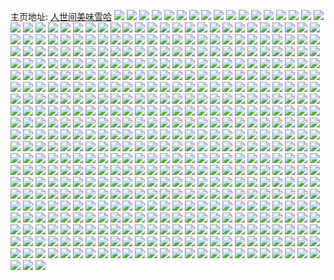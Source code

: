 主页地址: [人世间美味雪哈](https://weibo.com/u/1882984970) 
![](https://wx4.sinaimg.cn/mw2000/703c120aly1h9lnbsacq3j21ho208x6p.jpg) 
![](https://wx4.sinaimg.cn/mw2000/703c120aly1h8whqai52kj22c0340b2b.jpg) 
![](https://wx4.sinaimg.cn/mw2000/703c120aly1h86wj01l20j22802yo1l0.jpg) 
![](https://wx4.sinaimg.cn/mw2000/703c120aly1h86wj1xekmj22c0340000.jpg) 
![](https://wx4.sinaimg.cn/mw2000/703c120aly1h86wj4ttf3j23402c01l0.jpg) 
![](https://wx4.sinaimg.cn/mw2000/703c120aly1h86witx1j4j23402c0hdv.jpg) 
![](https://wx4.sinaimg.cn/mw2000/703c120aly1h81jho3dmej22be2c4npd.jpg) 
![](https://wx4.sinaimg.cn/mw2000/703c120aly1h7n0orju8kj20u0190jy5.jpg) 
![](https://wx4.sinaimg.cn/mw2000/703c120aly1h78mdywobcj22802yo1kz.jpg) 
![](https://wx4.sinaimg.cn/mw2000/703c120aly1h6uogcdiukj22802yonpf.jpg) 
![](https://wx4.sinaimg.cn/mw2000/703c120aly1h6uoghdd8lj21ho1zkkjl.jpg) 
![](https://wx4.sinaimg.cn/mw2000/703c120aly1h6uog7riwoj22802yo7wh.jpg) 
![](https://wx4.sinaimg.cn/mw2000/703c120aly1h6tcftrvf3j20u01sy43c.jpg) 
![](https://wx4.sinaimg.cn/mw2000/703c120aly1h6na9x7zpoj20u01407c1.jpg) 
![](https://wx4.sinaimg.cn/mw2000/703c120aly1h6l5xxtmvmj20u0140dnc.jpg) 
![](https://wx4.sinaimg.cn/mw2000/703c120aly1h6l5y14704j20u015ok08.jpg) 
![](https://wx4.sinaimg.cn/mw2000/703c120aly1h6l5xzibomj20u016j7e2.jpg) 
![](https://wx4.sinaimg.cn/mw2000/703c120aly1h6l5xylaelj20u0140goq.jpg) 
![](https://wx4.sinaimg.cn/mw2000/703c120aly1h6l5y0as56j20u00v2402.jpg) 
![](https://wx4.sinaimg.cn/mw2000/703c120aly1h6l5y23uydj20u0140n0p.jpg) 
![](https://wx4.sinaimg.cn/mw2000/703c120aly1h6l5xx0mpij20u0140n2o.jpg) 
![](https://wx4.sinaimg.cn/mw2000/703c120aly1h6l5y2tdlhj20u00u0gvr.jpg) 
![](https://wx4.sinaimg.cn/mw2000/703c120aly1h6ee5990ggj20u010swm0.jpg) 
![](https://wx4.sinaimg.cn/mw2000/703c120aly1h6ee5dmpuij21400u0mzo.jpg) 
![](https://wx4.sinaimg.cn/mw2000/703c120aly1h5mvarck9wj22j0280kjm.jpg) 
![](https://wx4.sinaimg.cn/mw2000/703c120aly1h5mvapgqiqj22yo280u0y.jpg) 
![](https://wx4.sinaimg.cn/mw2000/703c120aly1h5mvat1099j22jq280hdu.jpg) 
![](https://wx4.sinaimg.cn/mw2000/703c120aly1h5mvatct4ej20mb1c7jyh.jpg) 
![](https://wx4.sinaimg.cn/mw2000/703c120aly1h54uwinglhj20u016v482.jpg) 
![](https://wx4.sinaimg.cn/mw2000/703c120aly1h54uwidy2lj21400u0n4l.jpg) 
![](https://wx4.sinaimg.cn/mw2000/703c120aly1h54uwj120vj20u0164jz5.jpg) 
![](https://wx4.sinaimg.cn/mw2000/703c120aly1h51uhrpo27j20u00u044b.jpg) 
![](https://wx4.sinaimg.cn/mw2000/703c120aly1h4zhpjen5tj22802thqv8.jpg) 
![](https://wx4.sinaimg.cn/mw2000/703c120aly1h4zhpju4ltj21bf0zkqeu.jpg) 
![](https://wx4.sinaimg.cn/mw2000/703c120aly1h4zhph4p24j21bf0zkald.jpg) 
![](https://wx4.sinaimg.cn/mw2000/703c120aly1h4zhpk6y7sj21bf0zkwon.jpg) 
![](https://wx4.sinaimg.cn/mw2000/703c120aly1h4zhppvhe0j21o02807wi.jpg) 
![](https://wx4.sinaimg.cn/mw2000/703c120aly1h4zhprdrydj22c03404qr.jpg) 
![](https://wx4.sinaimg.cn/mw2000/703c120aly1h4zhpt94d4j21bf0zk46a.jpg) 
![](https://wx4.sinaimg.cn/mw2000/703c120aly1h4zhpp17w7j2280327x6r.jpg) 
![](https://wx4.sinaimg.cn/mw2000/703c120aly1h4x0mw7ak7j20u0140dn4.jpg) 
![](https://wx4.sinaimg.cn/mw2000/703c120aly1h4x0mxfpwaj20u014pahv.jpg) 
![](https://wx4.sinaimg.cn/mw2000/703c120aly1h4nt0rt9rpj22802yonpf.jpg) 
![](https://wx4.sinaimg.cn/mw2000/703c120aly1h4nt0oyatlj22802yob2c.jpg) 
![](https://wx4.sinaimg.cn/mw2000/703c120aly1h4nt0uhxegj22802yob2b.jpg) 
![](https://wx4.sinaimg.cn/mw2000/703c120aly1h4nt0k0ztlj22z728ex6q.jpg) 
![](https://wx4.sinaimg.cn/mw2000/703c120aly1h4nt0kiuepj20u0140nab.jpg) 
![](https://wx4.sinaimg.cn/mw2000/703c120aly1h4nt0yetmxj22c0340hdv.jpg) 
![](https://wx4.sinaimg.cn/mw2000/703c120aly1h4nt12h4s5j22802yox6r.jpg) 
![](https://wx4.sinaimg.cn/mw2000/703c120aly1h42zgj8rwdj20rs13b1kf.jpg) 
![](https://wx4.sinaimg.cn/mw2000/703c120aly1h3cr86rnxkj20zi1bc40h.jpg) 
![](https://wx4.sinaimg.cn/mw2000/703c120aly1h3cr8701g5j20lo0jo0tu.jpg) 
![](https://wx4.sinaimg.cn/mw2000/703c120aly1h327xuytkcj22yo280qv7.jpg) 
![](https://wx4.sinaimg.cn/mw2000/703c120aly1h327xwi6wfj23402c0e82.jpg) 
![](https://wx4.sinaimg.cn/mw2000/703c120aly1h327xtju66j22802yohdv.jpg) 
![](https://wx4.sinaimg.cn/mw2000/703c120aly1h327xy6jtcj22c03404qs.jpg) 
![](https://wx4.sinaimg.cn/mw2000/703c120aly1h327y0ps6wj22802yo4qs.jpg) 
![](https://wx4.sinaimg.cn/mw2000/703c120aly1h327y3rqecj22c03404qr.jpg) 
![](https://wx4.sinaimg.cn/mw2000/703c120aly1h327y2f4xwj21ho1zknpd.jpg) 
![](https://wx4.sinaimg.cn/mw2000/703c120aly1h2oebxzktpj21ho1zke82.jpg) 
![](https://wx4.sinaimg.cn/mw2000/703c120aly1h2oebzlezlj22802yo4qt.jpg) 
![](https://wx4.sinaimg.cn/mw2000/703c120aly1h2oebx2913j22802yob2c.jpg) 
![](https://wx4.sinaimg.cn/mw2000/703c120aly1h2ae5nrl9aj20u0140tdk.jpg) 
![](https://wx4.sinaimg.cn/mw2000/703c120aly1h2ae5new3oj20u0140n8i.jpg) 
![](https://wx4.sinaimg.cn/mw2000/703c120aly1h2ae5ofaw6j21400u0wpn.jpg) 
![](https://wx4.sinaimg.cn/mw2000/703c120aly1h1ivvn6g0vj20wi1s3qay.jpg) 
![](https://wx4.sinaimg.cn/mw2000/703c120aly1h1iq1z8ya0j22202qonpf.jpg) 
![](https://wx4.sinaimg.cn/mw2000/703c120aly1h1iq22s2i2j22802yob2a.jpg) 
![](https://wx4.sinaimg.cn/mw2000/703c120aly1h0z01ks7rlj20u0140gsn.jpg) 
![](https://wx4.sinaimg.cn/mw2000/703c120aly1gxl2vzwhnlj22802yoqv6.jpg) 
![](https://wx4.sinaimg.cn/mw2000/703c120aly1gxl2w1lqytj22802yob2b.jpg) 
![](https://wx4.sinaimg.cn/mw2000/703c120aly1gxl2vyjr8oj22802yo7wj.jpg) 
![](https://wx4.sinaimg.cn/mw2000/703c120aly1gxl2w28ekaj21ba0zgtf4.jpg) 
![](https://wx4.sinaimg.cn/mw2000/703c120aly1gxl2w21datj20zg1baguk.jpg) 
![](https://wx4.sinaimg.cn/mw2000/703c120aly1gxl2vxg63aj23402c0b2a.jpg) 
![](https://wx4.sinaimg.cn/mw2000/703c120aly1gxl2w2pyy8j21ba0zgn7w.jpg) 
![](https://wx4.sinaimg.cn/mw2000/703c120aly1gxl2w2fra4j21ba0zgjug.jpg) 
![](https://wx4.sinaimg.cn/mw2000/703c120aly1gxl2w2ydkcj21be0zjn67.jpg) 
![](https://wx4.sinaimg.cn/mw2000/703c120aly1gxj72a25dpj20u0140n7j.jpg) 
![](https://wx4.sinaimg.cn/mw2000/703c120aly1gxj729222lj20u014pgso.jpg) 
![](https://wx4.sinaimg.cn/mw2000/703c120aly1gxj72b8mzkj20u0140qcx.jpg) 
![](https://wx4.sinaimg.cn/mw2000/703c120aly1gxj72ag250j20u0140k05.jpg) 
![](https://wx4.sinaimg.cn/mw2000/703c120aly1gxj72c0qe4j20u0140aie.jpg) 
![](https://wx4.sinaimg.cn/mw2000/703c120aly1gxj72av4r2j20u0140146.jpg) 
![](https://wx4.sinaimg.cn/mw2000/703c120aly1gx679pqj59j20u0140tex.jpg) 
![](https://wx4.sinaimg.cn/mw2000/703c120aly1gwxl7h0hk8j20u0140thp.jpg) 
![](https://wx4.sinaimg.cn/mw2000/703c120aly1gwreqfc9q6j20u0140gvo.jpg) 
![](https://wx4.sinaimg.cn/mw2000/703c120aly1gwreqeoea8j20u0140n5v.jpg) 
![](https://wx4.sinaimg.cn/mw2000/703c120aly1gvvf2788auj221v1ylhdt.jpg) 
![](https://wx4.sinaimg.cn/mw2000/703c120aly1gvtzzh36foj20u00u0n1c.jpg) 
![](https://wx4.sinaimg.cn/mw2000/703c120aly1gvtzzglfcij20u00u040y.jpg) 
![](https://wx4.sinaimg.cn/mw2000/0023qOpkly1gv70kgfdspj62802yoqv702.jpg) 
![](https://wx4.sinaimg.cn/mw2000/0023qOpkly1gv5kolbq95j62802yo1l002.jpg) 
![](https://wx4.sinaimg.cn/mw2000/0023qOpkly1gv01bl8mvfj60u0140thy02.jpg) 
![](https://wx4.sinaimg.cn/mw2000/0023qOpkly1gv01bj0gjrj60u0140n5302.jpg) 
![](https://wx4.sinaimg.cn/mw2000/0023qOpkly1gv01bm7dlmj60u0140agz02.jpg) 
![](https://wx4.sinaimg.cn/mw2000/0023qOpkly1gucpl302h8j62c0340x6r02.jpg) 
![](https://wx4.sinaimg.cn/mw2000/0023qOpkly1gucpl0551cj61hc0u0tlw02.jpg) 
![](https://wx4.sinaimg.cn/mw2000/0023qOpkly1gucpl16049j62c0340b2d02.jpg) 
![](https://wx4.sinaimg.cn/mw2000/0023qOpkly1gucpl41lv1j62c0340e8302.jpg) 
![](https://wx4.sinaimg.cn/mw2000/703c120aly1gu4inlugg7j20wi173b0n.jpg) 
![](https://wx4.sinaimg.cn/mw2000/703c120aly1gtm5otmuizj22802yokjn.jpg) 
![](https://wx4.sinaimg.cn/mw2000/703c120aly1gtm5oylg01j22c0340hdu.jpg) 
![](https://wx4.sinaimg.cn/mw2000/703c120aly1gtm5oqmj6dj22c03404qr.jpg) 
![](https://wx4.sinaimg.cn/mw2000/703c120aly1gtm5ovz33fj23402c04qt.jpg) 
![](https://wx4.sinaimg.cn/mw2000/703c120aly1gtasi5arq4j21ho1zke81.jpg) 
![](https://wx4.sinaimg.cn/mw2000/703c120aly1gtasi5nqp5j21hl1k5tz3.jpg) 
![](https://wx4.sinaimg.cn/mw2000/703c120aly1gtasi6eka5j21ho1zk4qp.jpg) 
![](https://wx4.sinaimg.cn/mw2000/703c120aly1gtasi3wu4fj214r1y4azu.jpg) 
![](https://wx4.sinaimg.cn/mw2000/703c120aly1gtasi8b2okj22c0340b2d.jpg) 
![](https://wx4.sinaimg.cn/mw2000/703c120aly1gtasi75bsvj21ho1zk7wi.jpg) 
![](https://wx4.sinaimg.cn/mw2000/703c120aly1gtasia13c9j22802yohdv.jpg) 
![](https://wx4.sinaimg.cn/mw2000/703c120aly1gtasiatd30j21da2yo4qq.jpg) 
![](https://wx4.sinaimg.cn/mw2000/703c120aly1gtasiga3llj22802yo7wj.jpg) 
![](https://wx4.sinaimg.cn/mw2000/703c120aly1gt8hv540zzj22802yonpe.jpg) 
![](https://wx4.sinaimg.cn/mw2000/703c120aly1gt8hv3yhijj22802yox6q.jpg) 
![](https://wx4.sinaimg.cn/mw2000/703c120aly1gt8hv6p60gj2292292u0x.jpg) 
![](https://wx4.sinaimg.cn/mw2000/703c120aly1gt8hv89fncj22c0340e83.jpg) 
![](https://wx4.sinaimg.cn/mw2000/703c120aly1gt71nutuvhj20u00u00w4.jpg) 
![](https://wx4.sinaimg.cn/mw2000/703c120aly1gt6u457m52j20u0140jwd.jpg) 
![](https://wx4.sinaimg.cn/mw2000/703c120aly1gt6u44my3ij20u00u0dhv.jpg) 
![](https://wx4.sinaimg.cn/mw2000/703c120aly1gt6u45nqf3j21400u0jv4.jpg) 
![](https://wx4.sinaimg.cn/mw2000/703c120aly1gt2l81a47ej20u014eqdb.jpg) 
![](https://wx4.sinaimg.cn/mw2000/703c120aly1gt2l7yz7zqj20u0140dn8.jpg) 
![](https://wx4.sinaimg.cn/mw2000/703c120aly1gt2l80h2r9j20u014kjzl.jpg) 
![](https://wx4.sinaimg.cn/mw2000/703c120aly1gt2l81v5blj20u0140do8.jpg) 
![](https://wx4.sinaimg.cn/mw2000/703c120aly1gt2n78jqhaj20om1hc3zs.jpg) 
![](https://wx4.sinaimg.cn/mw2000/703c120aly1gt2l830fu7j20u0140n46.jpg) 
![](https://wx4.sinaimg.cn/mw2000/703c120aly1gshrcipuq3j23402c0b2d.jpg) 
![](https://wx4.sinaimg.cn/mw2000/703c120aly1gshrckocllj20u00u0n22.jpg) 
![](https://wx4.sinaimg.cn/mw2000/703c120aly1gshrckwgklj20u00u07cv.jpg) 
![](https://wx4.sinaimg.cn/mw2000/703c120aly1gshrcm93rhj20u00u0ada.jpg) 
![](https://wx4.sinaimg.cn/mw2000/703c120aly1gshrclfbsij217e1lvnpd.jpg) 
![](https://wx4.sinaimg.cn/mw2000/703c120aly1gshrcmjs3aj20u00u0gpc.jpg) 
![](https://wx4.sinaimg.cn/mw2000/703c120aly1gshrcgbu9bj22802yo7wl.jpg) 
![](https://wx4.sinaimg.cn/mw2000/703c120aly1gshrcmtd05j20u00u0tcp.jpg) 
![](https://wx4.sinaimg.cn/mw2000/703c120aly1gshrcnysowj22802yohdx.jpg) 
![](https://wx4.sinaimg.cn/mw2000/703c120aly1gs6aotkdncj20u010j79x.jpg) 
![](https://wx4.sinaimg.cn/mw2000/703c120aly1gs0icc13e6j20mb1c7106.jpg) 
![](https://wx4.sinaimg.cn/mw2000/703c120aly1grud0ee6uoj21w02inb2b.jpg) 
![](https://wx4.sinaimg.cn/mw2000/703c120aly1grud0des5fj21w02inx6r.jpg) 
![](https://wx4.sinaimg.cn/mw2000/703c120aly1grqzrw3robj21rq2ukb2a.jpg) 
![](https://wx4.sinaimg.cn/mw2000/703c120aly1grqzrwxwyzj22c02c0u0y.jpg) 
![](https://wx4.sinaimg.cn/mw2000/703c120aly1grpw09dl4pj20u01404ap.jpg) 
![](https://wx4.sinaimg.cn/mw2000/703c120aly1grpw0812m3j20u0140wrf.jpg) 
![](https://wx4.sinaimg.cn/mw2000/703c120aly1grpw0a7d51j20u0140k5z.jpg) 
![](https://wx4.sinaimg.cn/mw2000/703c120aly1grpw0b6zyzj20u0140nby.jpg) 
![](https://wx4.sinaimg.cn/mw2000/703c120aly1grpw0cyem1j20u013ztom.jpg) 
![](https://wx4.sinaimg.cn/mw2000/703c120aly1grpw0c1rhgj20u0140qhh.jpg) 
![](https://wx4.sinaimg.cn/mw2000/703c120aly1grpw0dn30uj20u013zaov.jpg) 
![](https://wx4.sinaimg.cn/mw2000/703c120aly1grpw0f8c9oj213z0u0qib.jpg) 
![](https://wx4.sinaimg.cn/mw2000/703c120aly1grpw0ebissj213z0u0ned.jpg) 
![](https://wx4.sinaimg.cn/mw2000/703c120aly1grk0ymbdugj21400u0tip.jpg) 
![](https://wx4.sinaimg.cn/mw2000/703c120aly1grk0ymrvecj20u0140qan.jpg) 
![](https://wx4.sinaimg.cn/mw2000/703c120aly1grk0yng4jjj20u013z4be.jpg) 
![](https://wx4.sinaimg.cn/mw2000/703c120aly1grk0ypqn7ej20u013z15y.jpg) 
![](https://wx4.sinaimg.cn/mw2000/703c120aly1grk0yqbavzj20u0140gx0.jpg) 
![](https://wx4.sinaimg.cn/mw2000/703c120aly1grk0ynzbt3j213z0u0n5j.jpg) 
![](https://wx4.sinaimg.cn/mw2000/703c120aly1grk0yopoqkj20u013zajz.jpg) 
![](https://wx4.sinaimg.cn/mw2000/703c120aly1grk0yquud7j20u013zwok.jpg) 
![](https://wx4.sinaimg.cn/mw2000/703c120aly1grk0yrju5qj20u013zh00.jpg) 
![](https://wx4.sinaimg.cn/mw2000/703c120aly1grgx1yl1r3j20u00u0aje.jpg) 
![](https://wx4.sinaimg.cn/mw2000/703c120aly1grgx1mzj82j20u013zgum.jpg) 
![](https://wx4.sinaimg.cn/mw2000/703c120aly1grgx1p4hmkj20u00u0aj8.jpg) 
![](https://wx4.sinaimg.cn/mw2000/703c120aly1grf41ni36vj20u01407kn.jpg) 
![](https://wx4.sinaimg.cn/mw2000/703c120aly1grf41nu0k9j20u0140n6e.jpg) 
![](https://wx4.sinaimg.cn/mw2000/703c120aly1grf41oazj4j21400u07ga.jpg) 
![](https://wx4.sinaimg.cn/mw2000/703c120aly1grf41oubpjj20u0140gyg.jpg) 
![](https://wx4.sinaimg.cn/mw2000/703c120aly1grednrylfpj22802yox6r.jpg) 
![](https://wx4.sinaimg.cn/mw2000/703c120aly1grednt9ezkj22c0340kjl.jpg) 
![](https://wx4.sinaimg.cn/mw2000/703c120aly1grednutz18j22c03401kz.jpg) 
![](https://wx4.sinaimg.cn/mw2000/703c120aly1grednwmhlfj21w02in7wj.jpg) 
![](https://wx4.sinaimg.cn/mw2000/703c120aly1grednpz6gcj22yo280npg.jpg) 
![](https://wx4.sinaimg.cn/mw2000/703c120aly1grednyciibj22in1w07wj.jpg) 
![](https://wx4.sinaimg.cn/mw2000/703c120aly1grednz7r0ej21w02in7wj.jpg) 
![](https://wx4.sinaimg.cn/mw2000/703c120aly1gredo06wpoj22in1w0e83.jpg) 
![](https://wx4.sinaimg.cn/mw2000/703c120aly1grednqxqvuj22802yoe83.jpg) 
![](https://wx4.sinaimg.cn/mw2000/703c120aly1grbq5k0si4j20wi1yc7wl.jpg) 
![](https://wx4.sinaimg.cn/mw2000/703c120aly1grbq5kltdjj20ku0rs760.jpg) 
![](https://wx4.sinaimg.cn/mw2000/703c120aly1grb2tbj2z1j22802yokjm.jpg) 
![](https://wx4.sinaimg.cn/mw2000/703c120aly1gr9y1smu7ij20u0140qdd.jpg) 
![](https://wx4.sinaimg.cn/mw2000/703c120aly1gqk878j73jj212x1n4tvk.jpg) 
![](https://wx4.sinaimg.cn/mw2000/703c120aly1gqk89hinxyj22802you10.jpg) 
![](https://wx4.sinaimg.cn/mw2000/703c120aly1gqk89k94brj20zk1beat4.jpg) 
![](https://wx4.sinaimg.cn/mw2000/703c120aly1gqelquw0fbj21400u07ex.jpg) 
![](https://wx4.sinaimg.cn/mw2000/703c120aly1gqelqwsudrj20u01407hn.jpg) 
![](https://wx4.sinaimg.cn/mw2000/703c120aly1gqelqz5gchj20u014018r.jpg) 
![](https://wx4.sinaimg.cn/mw2000/703c120aly1gqb3z2ilvgj20u014043u.jpg) 
![](https://wx4.sinaimg.cn/mw2000/703c120aly1gqb3z4mmvij20u013zwr7.jpg) 
![](https://wx4.sinaimg.cn/mw2000/703c120aly1gqb3z6g1j7j20u014044x.jpg) 
![](https://wx4.sinaimg.cn/mw2000/703c120aly1gqb3z9l13sj20u013ztn1.jpg) 
![](https://wx4.sinaimg.cn/mw2000/703c120aly1gqb3zd96qfj20u0140qfk.jpg) 
![](https://wx4.sinaimg.cn/mw2000/703c120aly1gqb3z1fysnj20u013z4gj.jpg) 
![](https://wx4.sinaimg.cn/mw2000/703c120aly1gq9xnio3p3j21400u0qcc.jpg) 
![](https://wx4.sinaimg.cn/mw2000/703c120aly1gq4i8oqum9j20u013zdnh.jpg) 
![](https://wx4.sinaimg.cn/mw2000/703c120aly1gq4i8p67rcj20u013zdrk.jpg) 
![](https://wx4.sinaimg.cn/mw2000/703c120aly1gq4i8q4448j20u013zk1h.jpg) 
![](https://wx4.sinaimg.cn/mw2000/703c120aly1gq4i8qn7mpj20u013z4b3.jpg) 
![](https://wx4.sinaimg.cn/mw2000/703c120aly1gq4i8r6r8qj20u0140gtr.jpg) 
![](https://wx4.sinaimg.cn/mw2000/703c120aly1gq4i8ngz0xj20u013zdpr.jpg) 
![](https://wx4.sinaimg.cn/mw2000/703c120aly1gptfaoggyuj22c03401kx.jpg) 
![](https://wx4.sinaimg.cn/mw2000/703c120aly1gpq68pea54j20zk1be1ak.jpg) 
![](https://wx4.sinaimg.cn/mw2000/703c120aly1gpq68hc4zbj21o01o07wi.jpg) 
![](https://wx4.sinaimg.cn/mw2000/703c120aly1gpq68ic9uhj21o01o0e81.jpg) 
![](https://wx4.sinaimg.cn/mw2000/703c120aly1gpq68jxoipj21o01o07wi.jpg) 
![](https://wx4.sinaimg.cn/mw2000/703c120aly1gpq68onem1j21o0280e82.jpg) 
![](https://wx4.sinaimg.cn/mw2000/703c120aly1gpq68fzktvj21o01o0qv5.jpg) 
![](https://wx4.sinaimg.cn/mw2000/703c120aly1gpq68ldlpkj21o01o04qq.jpg) 
![](https://wx4.sinaimg.cn/mw2000/703c120aly1gpq68myxtmj21o01o04qr.jpg) 
![](https://wx4.sinaimg.cn/mw2000/703c120aly1gpq68nh415j20zk1bedvt.jpg) 
![](https://wx4.sinaimg.cn/mw2000/703c120aly1gpntxqo5lij21400u013i.jpg) 
![](https://wx4.sinaimg.cn/mw2000/703c120aly1gpnty8ldrtj21400u04a6.jpg) 
![](https://wx4.sinaimg.cn/mw2000/703c120aly1gpntydjloij20u013z7hw.jpg) 
![](https://wx4.sinaimg.cn/mw2000/703c120aly1gpntye9g45j21400u0tjf.jpg) 
![](https://wx4.sinaimg.cn/mw2000/703c120aly1gpntyeqnsxj21400u0q9x.jpg) 
![](https://wx4.sinaimg.cn/mw2000/703c120aly1gpntyfr9fmj21400u048m.jpg) 
![](https://wx4.sinaimg.cn/mw2000/703c120aly1gpntygbxevj21400u07b4.jpg) 
![](https://wx4.sinaimg.cn/mw2000/703c120aly1gpntygriycj21400u0aiw.jpg) 
![](https://wx4.sinaimg.cn/mw2000/703c120aly1gpntxh65agj21400u0141.jpg) 
![](https://wx4.sinaimg.cn/mw2000/703c120aly1gpmorruigfj20u018z7dg.jpg) 
![](https://wx4.sinaimg.cn/mw2000/703c120aly1gpjlqxeigxj21o02807wi.jpg) 
![](https://wx4.sinaimg.cn/mw2000/703c120aly1gpjlqy8ls0j21o0280kjl.jpg) 
![](https://wx4.sinaimg.cn/mw2000/703c120aly1gpjlr08s1bj22c0340e82.jpg) 
![](https://wx4.sinaimg.cn/mw2000/703c120aly1gpjlr2wcxij23402c07wi.jpg) 
![](https://wx4.sinaimg.cn/mw2000/703c120aly1gpg64o8h31j20yi22o4qq.jpg) 
![](https://wx4.sinaimg.cn/mw2000/703c120aly1gpg64qikbzj20yi22o4qq.jpg) 
![](https://wx4.sinaimg.cn/mw2000/703c120aly1gpg64sjtdvj20yi22oqv6.jpg) 
![](https://wx4.sinaimg.cn/mw2000/703c120aly1gpg2zuxn4kj20u0140n1o.jpg) 
![](https://wx4.sinaimg.cn/mw2000/703c120aly1gpccbwldbvj21400u046r.jpg) 
![](https://wx4.sinaimg.cn/mw2000/703c120aly1gpccbx257jj21400u0ahv.jpg) 
![](https://wx4.sinaimg.cn/mw2000/703c120aly1gpccbxjtirj20u01407cb.jpg) 
![](https://wx4.sinaimg.cn/mw2000/703c120aly1gpccbvu1soj20u0140aie.jpg) 
![](https://wx4.sinaimg.cn/mw2000/703c120aly1gpccc0mkv1j20u01404ba.jpg) 
![](https://wx4.sinaimg.cn/mw2000/703c120aly1gpccbxxfoij20xa0u0th7.jpg) 
![](https://wx4.sinaimg.cn/mw2000/703c120aly1gpccbyq8gyj20tz1eothv.jpg) 
![](https://wx4.sinaimg.cn/mw2000/703c120aly1gpccbya67jj20yi0szwl1.jpg) 
![](https://wx4.sinaimg.cn/mw2000/703c120aly1gpccbzbonrj20yi0qigwk.jpg) 
![](https://wx4.sinaimg.cn/mw2000/703c120aly1gp81v3pkt8j20yi22ok03.jpg) 
![](https://wx4.sinaimg.cn/mw2000/703c120aly1gp4nhq06ypj21o02801kz.jpg) 
![](https://wx4.sinaimg.cn/mw2000/703c120aly1gp4nhnvqkrj21w02innpf.jpg) 
![](https://wx4.sinaimg.cn/mw2000/703c120aly1gp23v42k6qj20u00u0djv.jpg) 
![](https://wx4.sinaimg.cn/mw2000/703c120aly1gp23v5m4awj21o01o01ky.jpg) 
![](https://wx4.sinaimg.cn/mw2000/703c120aly1gp23v70ek0j21o01o04qq.jpg) 
![](https://wx4.sinaimg.cn/mw2000/703c120aly1gp23v7yttij21o01o04qq.jpg) 
![](https://wx4.sinaimg.cn/mw2000/703c120aly1gp23v9bjl2j21o01o0kjm.jpg) 
![](https://wx4.sinaimg.cn/mw2000/703c120aly1gp23v9woudj21o01o0hdt.jpg) 
![](https://wx4.sinaimg.cn/mw2000/703c120aly1goxl38vfefj20u0140aq4.jpg) 
![](https://wx4.sinaimg.cn/mw2000/703c120aly1goweqd9ggmj20u013lk7k.jpg) 
![](https://wx4.sinaimg.cn/mw2000/703c120aly1gortrt1q21j227z27ze81.jpg) 
![](https://wx4.sinaimg.cn/mw2000/703c120aly1gortrpcs09j22c0340kjn.jpg) 
![](https://wx4.sinaimg.cn/mw2000/703c120aly1gortrlnsr0j22yo2yo4qq.jpg) 
![](https://wx4.sinaimg.cn/mw2000/703c120aly1gortrxxg97j20yi22ohdx.jpg) 
![](https://wx4.sinaimg.cn/mw2000/703c120aly1goltbp8zb1j213z0u0n81.jpg) 
![](https://wx4.sinaimg.cn/mw2000/703c120aly1goltbsczl8j213z0u0toe.jpg) 
![](https://wx4.sinaimg.cn/mw2000/703c120aly1goltblztvgj20u013zgx3.jpg) 
![](https://wx4.sinaimg.cn/mw2000/703c120aly1gog3pp3c0uj20u014042u.jpg) 
![](https://wx4.sinaimg.cn/mw2000/703c120aly1gog3porqr6j20u01407cz.jpg) 
![](https://wx4.sinaimg.cn/mw2000/703c120aly1gocgjqdp6pj20u0140n5b.jpg) 
![](https://wx4.sinaimg.cn/mw2000/703c120aly1gocgjs8p56j20u014016c.jpg) 
![](https://wx4.sinaimg.cn/mw2000/703c120aly1gocgjszrivj20u01407hl.jpg) 
![](https://wx4.sinaimg.cn/mw2000/703c120aly1gocgjqofypj20u00u0dso.jpg) 
![](https://wx4.sinaimg.cn/mw2000/703c120aly1gocgjrg3oqj20u01a4k51.jpg) 
![](https://wx4.sinaimg.cn/mw2000/703c120aly1gocgjqz9vij20u00u0th8.jpg) 
![](https://wx4.sinaimg.cn/mw2000/703c120aly1gocgjsonuwj21400u07i0.jpg) 
![](https://wx4.sinaimg.cn/mw2000/703c120aly1gocgjtas09j20u0140160.jpg) 
![](https://wx4.sinaimg.cn/mw2000/703c120aly1gocgjpynerj20u0140wkj.jpg) 
![](https://wx4.sinaimg.cn/mw2000/703c120aly1go6lv5kft2j22802yoqv8.jpg) 
![](https://wx4.sinaimg.cn/mw2000/703c120aly1go6lv4pmm1j20u01hc15i.jpg) 
![](https://wx4.sinaimg.cn/mw2000/703c120aly1go2vtzrohoj21w02inkjm.jpg) 
![](https://wx4.sinaimg.cn/mw2000/703c120aly1go19pqe0bej21o02804qq.jpg) 
![](https://wx4.sinaimg.cn/mw2000/703c120aly1gnzsamaebij22801o0kjl.jpg) 
![](https://wx4.sinaimg.cn/mw2000/703c120aly1gnzsamwf6zj22801o0kjl.jpg) 
![](https://wx4.sinaimg.cn/mw2000/703c120aly1gnzsanf5ajj22801o07wh.jpg) 
![](https://wx4.sinaimg.cn/mw2000/703c120aly1gnl19iy44hj20u019y7hr.jpg) 
![](https://wx4.sinaimg.cn/mw2000/703c120aly1gnl0hg3zfnj210p0u0gtg.jpg) 
![](https://wx4.sinaimg.cn/mw2000/703c120aly1gnl0hfnkq3j20u00u049q.jpg) 
![](https://wx4.sinaimg.cn/mw2000/703c120aly1gnl0hh1vidj20u00u0doh.jpg) 
![](https://wx4.sinaimg.cn/mw2000/703c120aly1gnjri5fg35j21o01o0u0y.jpg) 
![](https://wx4.sinaimg.cn/mw2000/703c120aly1gnicxiciblj20u013znc7.jpg) 
![](https://wx4.sinaimg.cn/mw2000/703c120aly1gnicxjamitj20u013zqfd.jpg) 
![](https://wx4.sinaimg.cn/mw2000/703c120aly1gnicxjprb5j20u013zao0.jpg) 
![](https://wx4.sinaimg.cn/mw2000/703c120aly1gnicxk73stj20u013zwpr.jpg) 
![](https://wx4.sinaimg.cn/mw2000/703c120aly1gnicxisi6sj20u0140dti.jpg) 
![](https://wx4.sinaimg.cn/mw2000/703c120aly1gnicxlqm7nj20u013zqk0.jpg) 
![](https://wx4.sinaimg.cn/mw2000/703c120aly1gnicxogbvnj20u013zk36.jpg) 
![](https://wx4.sinaimg.cn/mw2000/703c120aly1gnicxnd63oj20u013ztp0.jpg) 
![](https://wx4.sinaimg.cn/mw2000/703c120aly1gnicxph3ixj20u013zk19.jpg) 
![](https://wx4.sinaimg.cn/mw2000/703c120aly1gnhdnywsvqj20u00u0amc.jpg) 
![](https://wx4.sinaimg.cn/mw2000/703c120aly1gnhdo2a7zij20u013zgx7.jpg) 
![](https://wx4.sinaimg.cn/mw2000/703c120aly1gnhdo0fhw1j20u014014j.jpg) 
![](https://wx4.sinaimg.cn/mw2000/703c120aly1gnhdo3qev4j20u013z7i1.jpg) 
![](https://wx4.sinaimg.cn/mw2000/703c120aly1gnhdnxpkafj20u00u0tlf.jpg) 
![](https://wx4.sinaimg.cn/mw2000/703c120aly1gnhdo51qeyj213z0u0dqt.jpg) 
![](https://wx4.sinaimg.cn/mw2000/703c120aly1gnhdo1hxe9j20u0140alr.jpg) 
![](https://wx4.sinaimg.cn/mw2000/703c120aly1gnhdo71oyij213z0u017l.jpg) 
![](https://wx4.sinaimg.cn/mw2000/703c120aly1gnhdo8qr1vj20u013z7hz.jpg) 
![](https://wx4.sinaimg.cn/mw2000/703c120aly1gn93gm3rquj22802yo7wj.jpg) 
![](https://wx4.sinaimg.cn/mw2000/703c120aly1gmu7ehb8t5j21ho1zk7wi.jpg) 
![](https://wx4.sinaimg.cn/mw2000/703c120aly1gmu7eoaye0j21491497wa.jpg) 
![](https://wx4.sinaimg.cn/mw2000/703c120aly1gmu7elxqxfj21ho1zk7wi.jpg) 
![](https://wx4.sinaimg.cn/mw2000/703c120aly1gmu7etin3sj21o01o0u0x.jpg) 
![](https://wx4.sinaimg.cn/mw2000/703c120aly1gmu7eqamegj21ho1zkhdt.jpg) 
![](https://wx4.sinaimg.cn/mw2000/703c120aly1gmu7exu5v4j21o01o0u0x.jpg) 
![](https://wx4.sinaimg.cn/mw2000/703c120aly1gmu7ee8bl6j21o01o0u0x.jpg) 
![](https://wx4.sinaimg.cn/mw2000/703c120aly1gmu7f2jr0fj21o01o0b2a.jpg) 
![](https://wx4.sinaimg.cn/mw2000/703c120aly1gmu7f8vyr8j21o01o07wi.jpg) 
![](https://wx4.sinaimg.cn/mw2000/703c120aly1gmpnrmpsr6j20yi22ob2b.jpg) 
![](https://wx4.sinaimg.cn/mw2000/703c120aly1gmpnrnn6haj20yi22ohdw.jpg) 
![](https://wx4.sinaimg.cn/mw2000/703c120aly1gmjehhcb7ej20u01407jt.jpg) 
![](https://wx4.sinaimg.cn/mw2000/703c120aly1gmah6spj9lj22c0340b2b.jpg) 
![](https://wx4.sinaimg.cn/mw2000/703c120aly1gm8hjhbnimj20yi22ox6q.jpg) 
![](https://wx4.sinaimg.cn/mw2000/703c120aly1gm8hjj5697j20yi22ox6p.jpg) 
![](https://wx4.sinaimg.cn/mw2000/703c120aly1gm8904hwrfj20yi22oqv6.jpg) 
![](https://wx4.sinaimg.cn/mw2000/703c120aly1gm7eztq7avj20u0140n40.jpg) 
![](https://wx4.sinaimg.cn/mw2000/703c120aly1gm7ezu5e38j20u00u0dox.jpg) 
![](https://wx4.sinaimg.cn/mw2000/703c120aly1gm7eztcod7j20u00u0qfg.jpg) 
![](https://wx4.sinaimg.cn/mw2000/703c120aly1gm7ezux3czj21400u0nah.jpg) 
![](https://wx4.sinaimg.cn/mw2000/703c120aly1gm77fix17rj20u0140qcz.jpg) 
![](https://wx4.sinaimg.cn/mw2000/703c120aly1gm77fl2nj0j22802yokjv.jpg) 
![](https://wx4.sinaimg.cn/mw2000/703c120aly1gm77fio24bj20u00u0qbp.jpg) 
![](https://wx4.sinaimg.cn/mw2000/703c120aly1gm0wpnhl8dj20u01404am.jpg) 
![](https://wx4.sinaimg.cn/mw2000/703c120aly1glotklgyxej20uj1bg1gj.jpg) 
![](https://wx4.sinaimg.cn/mw2000/703c120aly1glotkm147sj21ho1zkhdt.jpg) 
![](https://wx4.sinaimg.cn/mw2000/703c120aly1glotkmsx2aj21ho1zk7wi.jpg) 
![](https://wx4.sinaimg.cn/mw2000/703c120aly1glotknsongj224h340x6q.jpg) 
![](https://wx4.sinaimg.cn/mw2000/703c120aly1glnoranys7j20yi22oe82.jpg) 
![](https://wx4.sinaimg.cn/mw2000/703c120aly1glnorbm0w7j20yi22oe82.jpg) 
![](https://wx4.sinaimg.cn/mw2000/703c120aly1gl8cpy0x3ij20u0140k5g.jpg) 
![](https://wx4.sinaimg.cn/mw2000/703c120aly1gl8cpyemeaj20u00u07av.jpg) 
![](https://wx4.sinaimg.cn/mw2000/703c120aly1gl8cpxd4ugj20u01407iu.jpg) 
![](https://wx4.sinaimg.cn/mw2000/703c120aly1gkuc2nhlxhj23402c0e83.jpg) 
![](https://wx4.sinaimg.cn/mw2000/703c120aly1gkuc2qv288j23402c0npf.jpg) 
![](https://wx4.sinaimg.cn/mw2000/703c120aly1gkuc2uxg1ij23402c0hdv.jpg) 
![](https://wx4.sinaimg.cn/mw2000/703c120aly1gknmv9fbyfj22c0340b2a.jpg) 
![](https://wx4.sinaimg.cn/mw2000/703c120aly1gkkyx7187kj22802yonpf.jpg) 
![](https://wx4.sinaimg.cn/mw2000/703c120aly1gkkyy4ghedj20n01dshdt.jpg) 
![](https://wx4.sinaimg.cn/mw2000/703c120aly1gkgu6p8unsj22802yob2d.jpg) 
![](https://wx4.sinaimg.cn/mw2000/703c120aly1gkgu7srke0j21ho1zkqv6.jpg) 
![](https://wx4.sinaimg.cn/mw2000/703c120aly1gk8ct6mstaj20dw0dw0td.jpg) 
![](https://wx4.sinaimg.cn/mw2000/703c120aly1gk7nwpfyp2j20u019ok4d.jpg) 
![](https://wx4.sinaimg.cn/mw2000/703c120aly1gk7nwo6stcj20u01407hn.jpg) 
![](https://wx4.sinaimg.cn/mw2000/703c120aly1gk7nwqtcgaj20u0140anq.jpg) 
![](https://wx4.sinaimg.cn/mw2000/703c120aly1gk7nws5wkgj20u0140h0f.jpg) 
![](https://wx4.sinaimg.cn/mw2000/703c120aly1gk7nwtfc4fj20u0140tln.jpg) 
![](https://wx4.sinaimg.cn/mw2000/703c120aly1gk7nwua731j20u0140wmz.jpg) 
![](https://wx4.sinaimg.cn/mw2000/703c120aly1gk7nwvoev8j20u01407j9.jpg) 
![](https://wx4.sinaimg.cn/mw2000/703c120aly1gk7nwmw074j20u0140qlb.jpg) 
![](https://wx4.sinaimg.cn/mw2000/703c120aly1gk7nwx30twj20u0140k5t.jpg) 
![](https://wx4.sinaimg.cn/mw2000/703c120aly1gk6z87fxkxj22c0340hdu.jpg) 
![](https://wx4.sinaimg.cn/mw2000/703c120aly1gk6zajs86kj20n01ds7wh.jpg) 
![](https://wx4.sinaimg.cn/mw2000/703c120aly1gjtokzk5qxj20n01dse84.jpg) 
![](https://wx4.sinaimg.cn/mw2000/703c120aly1gjtolbemt7j20n01dsb2c.jpg) 
![](https://wx4.sinaimg.cn/mw2000/703c120aly1gjl72kobjaj20ua0u0jvk.jpg) 
![](https://wx4.sinaimg.cn/mw2000/703c120aly1gj5i38dsqnj22802yob2d.jpg) 
![](https://wx4.sinaimg.cn/mw2000/703c120aly1gizq65flt8j22ds1sckjm.jpg) 
![](https://wx4.sinaimg.cn/mw2000/703c120aly1gizq5ih2bhj22801o04qq.jpg) 
![](https://wx4.sinaimg.cn/mw2000/703c120aly1gizq5ot97mj22801o0npe.jpg) 
![](https://wx4.sinaimg.cn/mw2000/703c120aly1gizq5s5k8oj23402c07wh.jpg) 
![](https://wx4.sinaimg.cn/mw2000/703c120aly1gizq5yprq6j22c0340b2a.jpg) 
![](https://wx4.sinaimg.cn/mw2000/703c120aly1gizq5bl5esj22yo280u10.jpg) 
![](https://wx4.sinaimg.cn/mw2000/703c120aly1giy70zdhh2j21sc2dsqv7.jpg) 
![](https://wx4.sinaimg.cn/mw2000/703c120aly1giy70nvlbhj21o01o0npe.jpg) 
![](https://wx4.sinaimg.cn/mw2000/703c120aly1giy719u3gaj21sc2dsu0z.jpg) 
![](https://wx4.sinaimg.cn/mw2000/703c120aly1giy71fuj3gj21o01o07wi.jpg) 
![](https://wx4.sinaimg.cn/mw2000/703c120aly1giy71m85cej21o01o0b2a.jpg) 
![](https://wx4.sinaimg.cn/mw2000/703c120aly1giy71tdw7gj22c0340e82.jpg) 
![](https://wx4.sinaimg.cn/mw2000/703c120aly1giterrbjv5j20u0140qap.jpg) 
![](https://wx4.sinaimg.cn/mw2000/703c120aly1gilixcjvxvj21sc2dsnpf.jpg) 
![](https://wx4.sinaimg.cn/mw2000/703c120aly1gilixe7nkrj21sc2dsu0z.jpg) 
![](https://wx4.sinaimg.cn/mw2000/703c120aly1gilixhgbx5j22ds1scb2c.jpg) 
![](https://wx4.sinaimg.cn/mw2000/703c120aly1gilixk9xljj21o01o0qv5.jpg) 
![](https://wx4.sinaimg.cn/mw2000/703c120aly1gilixjdw4uj21sc2dsb2b.jpg) 
![](https://wx4.sinaimg.cn/mw2000/703c120aly1gilixl2dljj21o01o0npd.jpg) 
![](https://wx4.sinaimg.cn/mw2000/703c120aly1gilixb62lnj22801o07wj.jpg) 
![](https://wx4.sinaimg.cn/mw2000/703c120aly1gilixfjntsj21o01o07wi.jpg) 
![](https://wx4.sinaimg.cn/mw2000/703c120aly1gilixyiy6bj21o01o0qv5.jpg) 
![](https://wx4.sinaimg.cn/mw2000/703c120aly1gikgewxz8xj20u0190q9m.jpg) 
![](https://wx4.sinaimg.cn/mw2000/703c120aly1gifhb3z9jhj22802you0z.jpg) 
![](https://wx4.sinaimg.cn/mw2000/703c120aly1gi91dx78zaj22c0340kjl.jpg) 
![](https://wx4.sinaimg.cn/mw2000/703c120aly1ghy8ggcn8ej20u0140187.jpg) 
![](https://wx4.sinaimg.cn/mw2000/703c120aly1ghqh9w43brj2280257u0y.jpg) 
![](https://wx4.sinaimg.cn/mw2000/703c120aly1ghqdgxsy4yj22802yo1l0.jpg) 
![](https://wx4.sinaimg.cn/mw2000/703c120aly1ghqdh99c1jj21ho1zku11.jpg) 
![](https://wx4.sinaimg.cn/mw2000/703c120aly1ghqdh1eyskj22c0340hdu.jpg) 
![](https://wx4.sinaimg.cn/mw2000/703c120aly1ghqdh8kswhj21o0280kjm.jpg) 
![](https://wx4.sinaimg.cn/mw2000/703c120aly1ghqdgw7u2bj20u0140doy.jpg) 
![](https://wx4.sinaimg.cn/mw2000/703c120aly1ghqdh7ejesj22801o0u0y.jpg) 
![](https://wx4.sinaimg.cn/mw2000/703c120aly1ghqdgvsm27j21o02807wi.jpg) 
![](https://wx4.sinaimg.cn/mw2000/703c120aly1ghqdm4ln4jj21o0280kjm.jpg) 
![](https://wx4.sinaimg.cn/mw2000/703c120aly1ghqdh0a10qj22802yo1l0.jpg) 
![](https://wx4.sinaimg.cn/mw2000/703c120aly1ghn4nhfey0j22802yoe84.jpg) 
![](https://wx4.sinaimg.cn/mw2000/703c120aly1ghlfdfzx18j20k50z9adh.jpg) 
![](https://wx4.sinaimg.cn/mw2000/703c120aly1gh9727qcgoj20u0140gx5.jpg) 
![](https://wx4.sinaimg.cn/mw2000/703c120aly1gh4mzt034sj21400u0drw.jpg) 
![](https://wx4.sinaimg.cn/mw2000/703c120aly1gh4mzsp9hbj21400u0qfr.jpg) 
![](https://wx4.sinaimg.cn/mw2000/703c120aly1gh4mztcmftj21400u0tmy.jpg) 
![](https://wx4.sinaimg.cn/mw2000/703c120aly1gglipiqek1j20qo0qo41o.jpg) 
![](https://wx4.sinaimg.cn/mw2000/703c120aly1gglipiy2pej20qo0qogoa.jpg) 
![](https://wx4.sinaimg.cn/mw2000/703c120aly1gglipig2llj20u00u00z4.jpg) 
![](https://wx4.sinaimg.cn/mw2000/703c120agy1gg8rhpe840j20u0140q7j.jpg) 
![](https://wx4.sinaimg.cn/mw2000/703c120aly1gg7a07awxxj23402c0u0x.jpg) 
![](https://wx4.sinaimg.cn/mw2000/703c120aly1gfma98cplwj21sc2dsx6r.jpg) 
![](https://wx4.sinaimg.cn/mw2000/703c120aly1gfma96r0b5j22802yo7wm.jpg) 
![](https://wx4.sinaimg.cn/mw2000/703c120aly1gfma9ac4r4j22yo2807wl.jpg) 
![](https://wx4.sinaimg.cn/mw2000/703c120aly1gfma9c0g2dj20zk1beaw5.jpg) 
![](https://wx4.sinaimg.cn/mw2000/703c120aly1gfma9bj4nqj21ho1zkqv6.jpg) 
![](https://wx4.sinaimg.cn/mw2000/703c120aly1gfma9cf4eyj20zk1benfu.jpg) 
![](https://wx4.sinaimg.cn/mw2000/703c120aly1gfma9d4a8pj21ho1zkb2a.jpg) 
![](https://wx4.sinaimg.cn/mw2000/703c120aly1gfmacgsb47j20zk1beqlw.jpg) 
![](https://wx4.sinaimg.cn/mw2000/703c120aly1gfma9gzn8ij22802yo1l5.jpg) 
![](https://wx4.sinaimg.cn/mw2000/703c120agy1gflnslmgwbj21400u0dnb.jpg) 
![](https://wx4.sinaimg.cn/mw2000/703c120aly1gfl2n6fxbmj20zk1beb29.jpg) 
![](https://wx4.sinaimg.cn/mw2000/703c120agy1gfizw8q7prj20u0140qe2.jpg) 
![](https://wx4.sinaimg.cn/mw2000/703c120agy1gfj01q301lj20u0140gv5.jpg) 
![](https://wx4.sinaimg.cn/mw2000/703c120agy1gfj01pjjnrj20u01407jg.jpg) 
![](https://wx4.sinaimg.cn/mw2000/703c120aly1gfd4cbsr4sj22802yokjn.jpg) 
![](https://wx4.sinaimg.cn/mw2000/703c120agy1gf9qc9a739j20u014c4en.jpg) 
![](https://wx4.sinaimg.cn/mw2000/703c120agy1gf9qc9uu3sj20u01284bu.jpg) 
![](https://wx4.sinaimg.cn/mw2000/703c120agy1gf9qcags6kj20u014ah39.jpg) 
![](https://wx4.sinaimg.cn/mw2000/703c120agy1gf9qcdpzpfj20u0146k56.jpg) 
![](https://wx4.sinaimg.cn/mw2000/703c120agy1gf9qcb0uioj20u014jk31.jpg) 
![](https://wx4.sinaimg.cn/mw2000/703c120agy1gf9qcckvb5j20u0140h3u.jpg) 
![](https://wx4.sinaimg.cn/mw2000/703c120agy1gf9qcd67moj20u0140gvp.jpg) 
![](https://wx4.sinaimg.cn/mw2000/703c120agy1gf9qcc0avsj20u0140k4g.jpg) 
![](https://wx4.sinaimg.cn/mw2000/703c120agy1gf9qc8ip26j20u0140dpv.jpg) 
![](https://wx4.sinaimg.cn/mw2000/703c120aly1gf9etq5si0j21w02inu0y.jpg) 
![](https://wx4.sinaimg.cn/mw2000/703c120aly1gf9etowqtrj21w02inu0z.jpg) 
![](https://wx4.sinaimg.cn/mw2000/703c120aly1gf9etrc34ej22802yonpf.jpg) 
![](https://wx4.sinaimg.cn/mw2000/703c120aly1gf8iyxdseqj20n01dstfq.jpg) 
![](https://wx4.sinaimg.cn/mw2000/703c120aly1gf8iyybp8nj20n01dsx6p.jpg) 
![](https://wx4.sinaimg.cn/mw2000/703c120aly1gf8iyws4wyj20n01ds1ky.jpg) 
![](https://wx4.sinaimg.cn/mw2000/703c120aly1gf2ro131qxj21jk2bcn75.jpg) 
![](https://wx4.sinaimg.cn/mw2000/703c120aly1gf1llx9vofj22od1xu7wj.jpg) 
![](https://wx4.sinaimg.cn/mw2000/703c120aly1gexx7o68skj20n01dsx6p.jpg) 
![](https://wx4.sinaimg.cn/mw2000/703c120aly1gevt449f7fj22802yo1l0.jpg) 
![](https://wx4.sinaimg.cn/mw2000/703c120aly1gevt6gdipaj22802yo7wk.jpg) 
![](https://wx4.sinaimg.cn/mw2000/703c120aly1gevt6d6se4j20b40b475k.jpg) 
![](https://wx4.sinaimg.cn/mw2000/703c120aly1gevt41uc3kj22802yonpf.jpg) 
![](https://wx4.sinaimg.cn/mw2000/703c120aly1gerzjubn2sj22802you1a.jpg) 
![](https://wx4.sinaimg.cn/mw2000/703c120aly1geoptnhz24j20n01dsdue.jpg) 
![](https://wx4.sinaimg.cn/mw2000/703c120aly1geoptpgj8bj21o02yox6r.jpg) 
![](https://wx4.sinaimg.cn/mw2000/703c120aly1gendc0x3jkj21o02yokjn.jpg) 
![](https://wx4.sinaimg.cn/mw2000/703c120agy1gelbkoy9ghj20u00gvju4.jpg) 
![](https://wx4.sinaimg.cn/mw2000/703c120agy1gelbko8su7j20yi0oa40z.jpg) 
![](https://wx4.sinaimg.cn/mw2000/703c120aly1geisizao64j21400u0k8t.jpg) 
![](https://wx4.sinaimg.cn/mw2000/703c120aly1geisiyzuhhj20u01407jk.jpg) 
![](https://wx4.sinaimg.cn/mw2000/703c120aly1geisizkfrfj21400u0wqm.jpg) 
![](https://wx4.sinaimg.cn/mw2000/703c120aly1geisj0dkiuj20u0140ne9.jpg) 
![](https://wx4.sinaimg.cn/mw2000/703c120aly1geisizwv7xj21400u0x4u.jpg) 
![](https://wx4.sinaimg.cn/mw2000/703c120aly1geisj0slfvj20u01401gz.jpg) 
![](https://wx4.sinaimg.cn/mw2000/703c120aly1geisj175n0j21400u0x2s.jpg) 
![](https://wx4.sinaimg.cn/mw2000/703c120aly1geisiyluyuj21400u0tou.jpg) 
![](https://wx4.sinaimg.cn/mw2000/703c120aly1geisj2s9ayj22c03404qq.jpg) 
![](https://wx4.sinaimg.cn/mw2000/703c120aly1geirmw1u1uj22c0340npd.jpg) 
![](https://wx4.sinaimg.cn/mw2000/703c120aly1geirmzcgmxj22c0340npd.jpg) 
![](https://wx4.sinaimg.cn/mw2000/703c120aly1geirn0oyyrj20zk1bfe81.jpg) 
![](https://wx4.sinaimg.cn/mw2000/703c120aly1geirn2nf2lj22c03567wm.jpg) 
![](https://wx4.sinaimg.cn/mw2000/703c120aly1geirmxazqej22c03407wh.jpg) 
![](https://wx4.sinaimg.cn/mw2000/703c120aly1geirn3mnr9j22c03407wi.jpg) 
![](https://wx4.sinaimg.cn/mw2000/703c120aly1geirn4gxyej20zk1bfayl.jpg) 
![](https://wx4.sinaimg.cn/mw2000/703c120aly1geirmt1wglj21o02yonpe.jpg) 
![](https://wx4.sinaimg.cn/mw2000/703c120aly1geirnjpqsxj20zk1bfnjo.jpg) 
![](https://wx4.sinaimg.cn/mw2000/703c120aly1gehlgmrsolj21w02in4qs.jpg) 
![](https://wx4.sinaimg.cn/mw2000/703c120aly1gehlgpp4g0j21w02in1l0.jpg) 
![](https://wx4.sinaimg.cn/mw2000/703c120aly1gehlgrfa73j21w02innpe.jpg) 
![](https://wx4.sinaimg.cn/mw2000/703c120aly1gehlgt1drxj21w02in1kz.jpg) 
![](https://wx4.sinaimg.cn/mw2000/703c120aly1gehlgvw51zj21w02inx6r.jpg) 
![](https://wx4.sinaimg.cn/mw2000/703c120aly1gehlgibu2zj21w02inqv7.jpg) 
![](https://wx4.sinaimg.cn/mw2000/703c120aly1gegjkttivlj21o02yo4qq.jpg) 
![](https://wx4.sinaimg.cn/mw2000/703c120aly1gefh9vqgssj21o02yoe83.jpg) 
![](https://wx4.sinaimg.cn/mw2000/703c120aly1ge8j7fte0kj20zk1r84qp.jpg) 
![](https://wx4.sinaimg.cn/mw2000/703c120aly1ge8j7kwq0wj21w02in1l0.jpg) 
![](https://wx4.sinaimg.cn/mw2000/703c120aly1ge8j7h3wwbj21w02inx6r.jpg) 
![](https://wx4.sinaimg.cn/mw2000/703c120aly1ge8j7igr7ij22c03401l0.jpg) 
![](https://wx4.sinaimg.cn/mw2000/703c120aly1ge8j7eywyoj20u01hdqiu.jpg) 
![](https://wx4.sinaimg.cn/mw2000/703c120aly1ge8j7jka2vj21w02inhdv.jpg) 
![](https://wx4.sinaimg.cn/mw2000/703c120aly1ge8j7lw6zjj21w02innpe.jpg) 
![](https://wx4.sinaimg.cn/mw2000/703c120aly1ge8j7g7pg9j20zk1r8qtp.jpg) 
![](https://wx4.sinaimg.cn/mw2000/703c120aly1ge8j7n2r5pj21w02in1kz.jpg) 
![](https://wx4.sinaimg.cn/mw2000/703c120aly1ge8j3ikjzzj21ho1zkb2a.jpg) 
![](https://wx4.sinaimg.cn/mw2000/703c120aly1ge7kkw2qlwj21ho1zyhdt.jpg) 
![](https://wx4.sinaimg.cn/mw2000/703c120aly1ge7kkwlaw9j20wu1b8awa.jpg) 
![](https://wx4.sinaimg.cn/mw2000/703c120aly1ge7kkv8s4oj21ho1zk7wi.jpg) 
![](https://wx4.sinaimg.cn/mw2000/703c120aly1ge7kkyasqxj21o01o04qq.jpg) 
![](https://wx4.sinaimg.cn/mw2000/703c120aly1ge7kkzvet2j22c0340kjn.jpg) 
![](https://wx4.sinaimg.cn/mw2000/703c120aly1ge7kl1juubj21o01o0b2a.jpg) 
![](https://wx4.sinaimg.cn/mw2000/703c120aly1gdvxoxg14jj20qn0qnq56.jpg) 
![](https://wx4.sinaimg.cn/mw2000/703c120aly1gdto2wkd3sj21ho1zke82.jpg) 
![](https://wx4.sinaimg.cn/mw2000/703c120aly1gdto3kjak6j21o02yox6y.jpg) 
![](https://wx4.sinaimg.cn/mw2000/703c120aly1gdto3mrx8yj21ho1zkb2a.jpg) 
![](https://wx4.sinaimg.cn/mw2000/703c120aly1gds6fr9d8nj20zk1r81en.jpg) 
![](https://wx4.sinaimg.cn/mw2000/703c120aly1gds6fqtvagj20zk1r8nku.jpg) 
![](https://wx4.sinaimg.cn/mw2000/703c120aly1gdr4e8pwe1j21ho1zkx6p.jpg) 
![](https://wx4.sinaimg.cn/mw2000/703c120aly1gdr4e94xaaj20zk1bfaxa.jpg) 
![](https://wx4.sinaimg.cn/mw2000/703c120aly1gdr4eapc8hj21ho1zk1ky.jpg) 
![](https://wx4.sinaimg.cn/mw2000/703c120aly1gdn5r8wsvbj20u018wgso.jpg) 
![](https://wx4.sinaimg.cn/mw2000/703c120aly1gdlfkx8r2uj22c03404qp.jpg) 
![](https://wx4.sinaimg.cn/mw2000/703c120aly1gdlfkz9wzlj21w02inx6q.jpg) 
![](https://wx4.sinaimg.cn/mw2000/703c120aly1gde71y1q4fj20ek0333yp.jpg) 
![](https://wx4.sinaimg.cn/mw2000/703c120agy1gdaz9cgb6cj20u0140naf.jpg) 
![](https://wx4.sinaimg.cn/mw2000/703c120agy1gdaz9bl1pyj20u0140ne0.jpg) 
![](https://wx4.sinaimg.cn/mw2000/703c120agy1gdaz9apwl7j20u01404bu.jpg) 
![](https://wx4.sinaimg.cn/mw2000/703c120agy1gdaz9dqkbij20u0140akt.jpg) 
![](https://wx4.sinaimg.cn/mw2000/703c120agy1gdaz9ei3odj20u0140qct.jpg) 
![](https://wx4.sinaimg.cn/mw2000/703c120agy1gdaz9fcx0lj20u013zk36.jpg) 
![](https://wx4.sinaimg.cn/mw2000/703c120aly1gd8j3x0yn3j21o0280npd.jpg) 
![](https://wx4.sinaimg.cn/mw2000/703c120aly1gd8j3ux0p5j21o0280qv5.jpg) 
![](https://wx4.sinaimg.cn/mw2000/703c120aly1gd77wflxrxj20u01sxn2r.jpg) 
![](https://wx4.sinaimg.cn/mw2000/703c120aly1gd77wdx5v0j20u01sxjxt.jpg) 
![](https://wx4.sinaimg.cn/mw2000/703c120aly1gd77whu97fj20u01sxtff.jpg) 
![](https://wx4.sinaimg.cn/mw2000/703c120aly1gd77wj2v39j20u01sx7bc.jpg) 
![](https://wx4.sinaimg.cn/mw2000/703c120aly1gd77wjqx3kj20u01sxgsg.jpg) 
![](https://wx4.sinaimg.cn/mw2000/703c120aly1gd77wk6geqj20u01sxq8r.jpg) 
![](https://wx4.sinaimg.cn/mw2000/703c120aly1gd2l4dqicxj21600u07a5.jpg) 
![](https://wx4.sinaimg.cn/mw2000/703c120aly1gd2l4sk3o8j21w02inu0y.jpg) 
![](https://wx4.sinaimg.cn/mw2000/703c120aly1gd0rljgk5ej20n00vsjt3.jpg) 
![](https://wx4.sinaimg.cn/mw2000/703c120aly1gcyeh8wrnfj21x72yoe83.jpg) 
![](https://wx4.sinaimg.cn/mw2000/703c120aly1gcyeham37kj2149148qjs.jpg) 
![](https://wx4.sinaimg.cn/mw2000/703c120aly1gcyeh5klbqj22032yehdv.jpg) 
![](https://wx4.sinaimg.cn/mw2000/703c120agy1gcui1h3ppjj20u0140qbn.jpg) 
